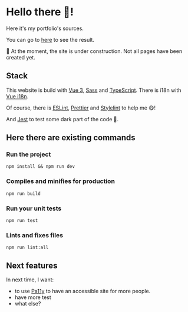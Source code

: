 # Hello there 👋!

Here it's my portfolio's sources.

You can go to [here](https://benio-b.github.io) to see the result.

🚧 At the moment, the site is under construction. Not all pages have been created yet.

## Stack
This website is build with [Vue 3](https://v3.vuejs.org/), [Sass](https://sass-lang.com/) and [TypeScript](https://www.typescriptlang.org/).
There is i18n with [Vue i18n](https://github.com/intlify/vue-i18n-next).

Of course, there is [ESLint](https://eslint.org/), [Prettier](https://prettier.io/) and [Stylelint](https://stylelint.io/) to help me 😋!

And [Jest](https://jestjs.io/) to test some dark part of the code 🧐.

## Here there are existing commands
### Run the project
```
npm install && npm run dev
```

### Compiles and minifies for production
```
npm run build
```

### Run your unit tests
```
npm run test
```

### Lints and fixes files
```
npm run lint:all
```

## Next features
In next time, I want:
- to use [Pa11y](https://pa11y.org/) to have an accessible site for more people.
- have more test
- what else?

